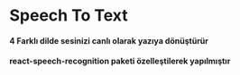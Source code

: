 # Speech To Text

#### 4 Farklı dilde sesinizi canlı olarak yazıya dönüştürür <br/>
#### react-speech-recognition paketi özelleştilerek yapılmıştır
